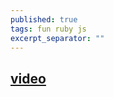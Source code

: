 ```yaml
---
published: true
tags: fun ruby js
excerpt_separator: ""
---
```

## [video](https://www.destroyallsoftware.com/talks/wat)


